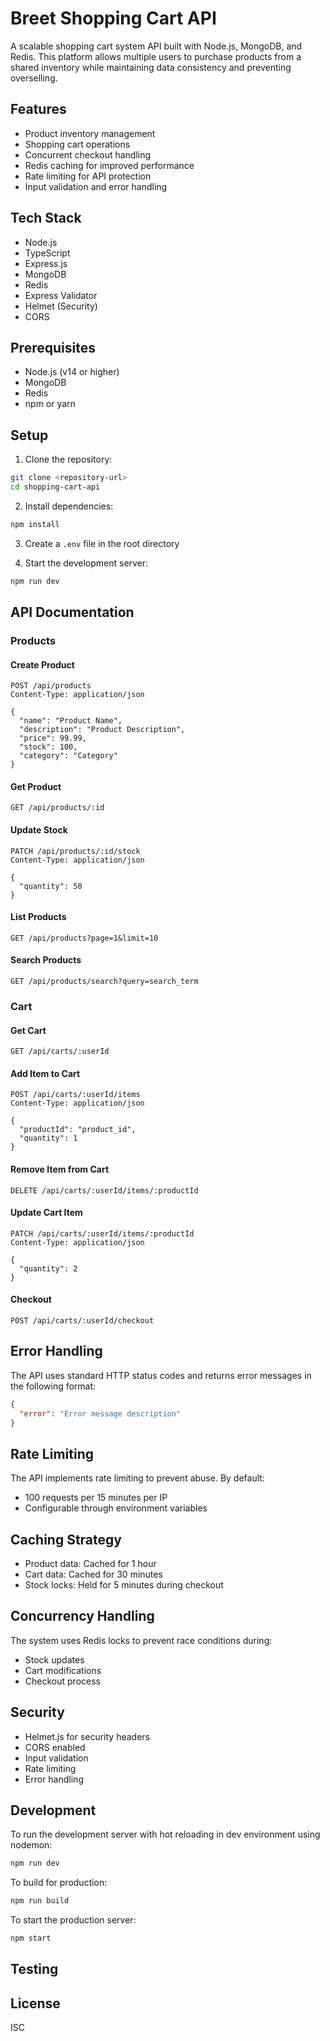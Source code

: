 # Breet Shopping Cart API

A scalable shopping cart system API built with Node.js, MongoDB, and Redis. This platform allows multiple users to purchase products from a shared inventory while maintaining data consistency and preventing overselling.

## Features

- Product inventory management
- Shopping cart operations
- Concurrent checkout handling
- Redis caching for improved performance
- Rate limiting for API protection
- Input validation and error handling

## Tech Stack

- Node.js
- TypeScript
- Express.js
- MongoDB
- Redis
- Express Validator
- Helmet (Security)
- CORS

## Prerequisites

- Node.js (v14 or higher)
- MongoDB
- Redis
- npm or yarn

## Setup

1. Clone the repository:

```bash
git clone <repository-url>
cd shopping-cart-api
```

2. Install dependencies:

```bash
npm install
```

3. Create a `.env` file in the root directory

4. Start the development server:

```bash
npm run dev
```

## API Documentation

### Products

#### Create Product

```http
POST /api/products
Content-Type: application/json

{
  "name": "Product Name",
  "description": "Product Description",
  "price": 99.99,
  "stock": 100,
  "category": "Category"
}
```

#### Get Product

```http
GET /api/products/:id
```

#### Update Stock

```http
PATCH /api/products/:id/stock
Content-Type: application/json

{
  "quantity": 50
}
```

#### List Products

```http
GET /api/products?page=1&limit=10
```

#### Search Products

```http
GET /api/products/search?query=search_term
```

### Cart

#### Get Cart

```http
GET /api/carts/:userId
```

#### Add Item to Cart

```http
POST /api/carts/:userId/items
Content-Type: application/json

{
  "productId": "product_id",
  "quantity": 1
}
```

#### Remove Item from Cart

```http
DELETE /api/carts/:userId/items/:productId
```

#### Update Cart Item

```http
PATCH /api/carts/:userId/items/:productId
Content-Type: application/json

{
  "quantity": 2
}
```

#### Checkout

```http
POST /api/carts/:userId/checkout
```

## Error Handling

The API uses standard HTTP status codes and returns error messages in the following format:

```json
{
  "error": "Error message description"
}
```

## Rate Limiting

The API implements rate limiting to prevent abuse. By default:

- 100 requests per 15 minutes per IP
- Configurable through environment variables

## Caching Strategy

- Product data: Cached for 1 hour
- Cart data: Cached for 30 minutes
- Stock locks: Held for 5 minutes during checkout

## Concurrency Handling

The system uses Redis locks to prevent race conditions during:

- Stock updates
- Cart modifications
- Checkout process

## Security

- Helmet.js for security headers
- CORS enabled
- Input validation
- Rate limiting
- Error handling

## Development

To run the development server with hot reloading in dev environment using nodemon:

```bash
npm run dev
```

To build for production:

```bash
npm run build
```

To start the production server:

```bash
npm start
```

## Testing

## License

ISC
